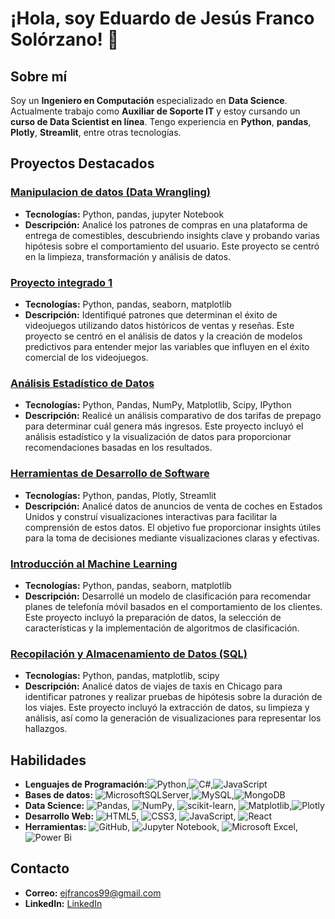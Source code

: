 # ¡Hola, soy Eduardo de Jesús Franco Solórzano! 👋

## Sobre mí
Soy un **Ingeniero en Computación** especializado en **Data Science**. Actualmente trabajo como **Auxiliar de Soporte IT** y estoy cursando un **curso de Data Scientist en línea**. Tengo experiencia en **Python**, **pandas**, **Plotly**, **Streamlit**, entre otras tecnologías.

## Proyectos Destacados

### [Manipulacion de datos (Data Wrangling)](https://github.com/ErayFaSol/Sprint-6-proyecto-intregado-1-)
- **Tecnologías:** Python, pandas, jupyter Notebook
- **Descripción:** Analicé los patrones de compras en una plataforma de entrega de comestibles, descubriendo insights clave y probando varias hipótesis sobre el comportamiento del usuario. Este proyecto se centró en la limpieza, transformación y análisis de datos.


### [Proyecto integrado 1](https://github.com/ErayFaSol/Sprint-6-proyecto-intregado-1-)
- **Tecnologías:** Python, pandas, seaborn, matplotlib
- **Descripción:** Identifiqué patrones que determinan el éxito de videojuegos utilizando datos históricos de ventas y reseñas. Este proyecto se centró en el análisis de datos y la creación de modelos predictivos para entender mejor las variables que influyen en el éxito comercial de los videojuegos.

### [Análisis Estadístico de Datos](https://github.com/ErayFaSol/Sprint-4-Analisis-estadistico-de-datos)
- **Tecnologías:** Python, Pandas, NumPy, Matplotlib, Scipy, IPython
- **Descripción:** Realicé un análisis comparativo de dos tarifas de prepago para determinar cuál genera más ingresos. Este proyecto incluyó el análisis estadístico y la visualización de datos para proporcionar recomendaciones basadas en los resultados.

### [Herramientas de Desarrollo de Software](https://github.com/ErayFaSol/Sprint-5-Herramientas-de-desarrollo-de-software)
- **Tecnologías:** Python, pandas, Plotly, Streamlit
- **Descripción:** Analicé datos de anuncios de venta de coches en Estados Unidos y construí visualizaciones interactivas para facilitar la comprensión de estos datos. El objetivo fue proporcionar insights útiles para la toma de decisiones mediante visualizaciones claras y efectivas.

### [Introducción al Machine Learning](https://github.com/ErayFaSol/Sprint-8-introduccion-al-machine-learning)
- **Tecnologías:** Python, pandas, seaborn, matplotlib
- **Descripción:** Desarrollé un modelo de clasificación para recomendar planes de telefonía móvil basados en el comportamiento de los clientes. Este proyecto incluyó la preparación de datos, la selección de características y la implementación de algoritmos de clasificación.

### [Recopilación y Almacenamiento de Datos (SQL)](https://github.com/ErayFaSol/Sprint-7-Recopilacion-y-almacenamiento-de-datos--SQL-)
- **Tecnologías:** Python, pandas, matplotlib, scipy
- **Descripción:** Analicé datos de viajes de taxis en Chicago para identificar patrones y realizar pruebas de hipótesis sobre la duración de los viajes. Este proyecto incluyó la extracción de datos, su limpieza y análisis, así como la generación de visualizaciones para representar los hallazgos.

## Habilidades
- **Lenguajes de Programación:**![Python](https://img.shields.io/badge/python-3670A0?style=for-the-badge&logo=python&logoColor=ffdd54),![C#](https://img.shields.io/badge/c%23-%23239120.svg?style=for-the-badge&logo=csharp&logoColor=white),![JavaScript](https://img.shields.io/badge/javascript-%23323330.svg?style=for-the-badge&logo=javascript&logoColor=%23F7DF1E)
- **Bases de datos:** ![MicrosoftSQLServer](https://img.shields.io/badge/Microsoft%20SQL%20Server-CC2927?style=for-the-badge&logo=microsoft%20sql%20server&logoColor=white),![MySQL](https://img.shields.io/badge/mysql-4479A1.svg?style=for-the-badge&logo=mysql&logoColor=white),![MongoDB](https://img.shields.io/badge/MongoDB-%234ea94b.svg?style=for-the-badge&logo=mongodb&logoColor=white)
- **Data Science:** ![Pandas](https://img.shields.io/badge/pandas-%23150458.svg?style=for-the-badge&logo=pandas&logoColor=white), ![NumPy](https://img.shields.io/badge/numpy-%23013243.svg?style=for-the-badge&logo=numpy&logoColor=white), ![scikit-learn](https://img.shields.io/badge/scikit--learn-%23F7931E.svg?style=for-the-badge&logo=scikit-learn&logoColor=white), ![Matplotlib](https://img.shields.io/badge/Matplotlib-%23ffffff.svg?style=for-the-badge&logo=Matplotlib&logoColor=black),![Plotly](https://img.shields.io/badge/Plotly-%233F4F75.svg?style=for-the-badge&logo=plotly&logoColor=white)
- **Desarrollo Web:** ![HTML5](https://img.shields.io/badge/html5-%23E34F26.svg?style=for-the-badge&logo=html5&logoColor=white), ![CSS3](https://img.shields.io/badge/css3-%231572B6.svg?style=for-the-badge&logo=css3&logoColor=white), ![JavaScript](https://img.shields.io/badge/javascript-%23323330.svg?style=for-the-badge&logo=javascript&logoColor=%23F7DF1E), ![React](https://img.shields.io/badge/react-%2320232a.svg?style=for-the-badge&logo=react&logoColor=%2361DAFB)
- **Herramientas:** ![GitHub](https://img.shields.io/badge/github-%23121011.svg?style=for-the-badge&logo=github&logoColor=white), ![Jupyter Notebook](https://img.shields.io/badge/jupyter-%23FA0F00.svg?style=for-the-badge&logo=jupyter&logoColor=white), ![Microsoft Excel](https://img.shields.io/badge/Microsoft_Excel-217346?style=for-the-badge&logo=microsoft-excel&logoColor=white), ![Power Bi](https://img.shields.io/badge/power_bi-F2C811?style=for-the-badge&logo=powerbi&logoColor=black)

## Contacto
- **Correo:** [ejfrancos99@gmail.com](mailto:ejfrancos99@gmail.com)
- **LinkedIn:** [LinkedIn](https://www.linkedin.com/in/eduardo-j-franco-s/)
